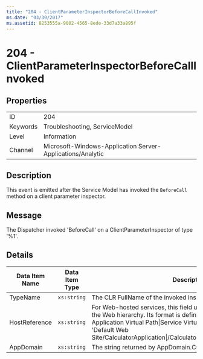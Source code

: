 ```yaml
---
title: "204 - ClientParameterInspectorBeforeCallInvoked"
ms.date: "03/30/2017"
ms.assetid: 8253555a-9002-4565-8ede-33d7a33a895f
---
```

# 204 - ClientParameterInspectorBeforeCallInvoked
## Properties  
  
|||  
|-|-|  
|ID|204|  
|Keywords|Troubleshooting, ServiceModel|  
|Level|Information|  
|Channel|Microsoft-Windows-Application Server-Applications/Analytic|  
  
## Description  
 This event is emitted after the Service Model has invoked the `BeforeCall` method on a client parameter inspector.  
  
## Message  
 The Dispatcher invoked 'BeforeCall' on a ClientParameterInspector of type '%1'.  
  
## Details  
  
|Data Item Name|Data Item Type|Description|  
|--------------------|--------------------|-----------------|  
|TypeName|`xs:string`|The CLR FullName of the invoked inspector's type.|  
|HostReference|`xs:string`|For Web-hosted services, this field uniquely identifies the service in the Web hierarchy. Its format is defined as 'Web Site Name Application Virtual Path&#124;Service Virtual Path&#124;ServiceName'. Example: 'Default Web Site/CalculatorApplication&#124;/CalculatorService.svc&#124;CalculatorService'.|  
|AppDomain|`xs:string`|The string returned by AppDomain.CurrentDomain.FriendlyName.|
